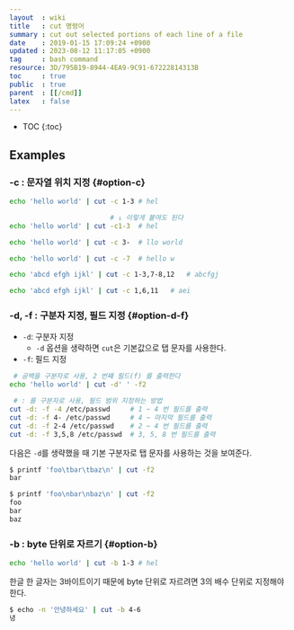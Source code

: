 ```yaml
---
layout  : wiki
title   : cut 명령어
summary : cut out selected portions of each line of a file
date    : 2019-01-15 17:09:24 +0900
updated : 2023-08-12 11:17:05 +0900
tag     : bash command
resource: 3D/795B19-8944-4EA9-9C91-67222814313B
toc     : true
public  : true
parent  : [[/cmd]]
latex   : false
---
```

* TOC
{:toc}

## Examples

### -c : 문자열 위치 지정 {#option-c}

```sh
echo 'hello world' | cut -c 1-3 # hel

                         # ↓ 이렇게 붙여도 된다
echo 'hello world' | cut -c1-3  # hel

echo 'hello world' | cut -c 3-  # llo world

echo 'hello world' | cut -c -7  # hello w

echo 'abcd efgh ijkl' | cut -c 1-3,7-8,12   # abcfgj

echo 'abcd efgh ijkl' | cut -c 1,6,11   # aei
```

### -d, -f : 구분자 지정, 필드 지정 {#option-d-f}

- `-d`: 구분자 지정
    - `-d` 옵션을 생략하면 `cut`은 기본값으로 탭 문자를 사용한다.
- `-f`: 필드 지정

```bash
 # 공백을 구분자로 사용, 2 번째 필드(f) 를 출력한다
echo 'hello world' | cut -d' ' -f2

 # : 를 구분자로 사용, 필드 범위 지정하는 방법
cut -d: -f -4 /etc/passwd     # 1 ~ 4 번 필드를 출력
cut -d: -f 4- /etc/passwd     # 4 ~ 마지막 필드를 출력
cut -d: -f 2-4 /etc/passwd    # 2 ~ 4 번 필드를 출력
cut -d: -f 3,5,8 /etc/passwd  # 3, 5, 8 번 필드를 출력
```

다음은 `-d`를 생략했을 때 기본 구분자로 탭 문자를 사용하는 것을 보여준다.

```bash
$ printf 'foo\tbar\tbaz\n' | cut -f2
bar

$ printf 'foo\nbar\nbaz\n' | cut -f2
foo
bar
baz
```

### -b : byte 단위로 자르기 {#option-b}

```bash
echo 'hello world' | cut -b 1-3 # hel
```

한글 한 글자는 3바이트이기 때문에 byte 단위로 자르려면 3의 배수 단위로 지정해야 한다.

```bash
$ echo -n '안녕하세요' | cut -b 4-6
녕
```


